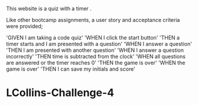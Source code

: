 This website is a quiz with a timer .

Like other bootcamp assignments, a user story and acceptance criteria were provided;

'GIVEN I am taking a code quiz'
'WHEN I click the start button'
'THEN a timer starts and I am presented with a question'
'WHEN I answer a question'
'THEN I am presented with another question'
'WHEN I answer a question incorrectly'
'THEN time is subtracted from the clock'
'WHEN all questions are answered or the timer reaches 0'
'THEN the game is over'
'WHEN the game is over'
'THEN I can save my initials and score'
# LCollins-Challenge-4
